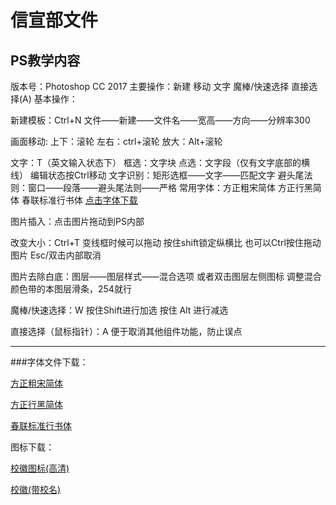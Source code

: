 # 信宣部文件

## PS教学内容
版本号：Photoshop CC 2017
主要操作：新建 移动 文字 魔棒/快速选择 直接选择(A)
基本操作：

新建模板：Ctrl+N
文件——新建——文件名——宽高——方向——分辨率300

画面移动:
	上下：滚轮
	左右：ctrl+滚轮
	放大：Alt+滚轮

文字：T（英文输入状态下）
	框选：文字块
	点选：文字段（仅有文字底部的横线）
	编辑状态按Ctrl移动
	文字识别：矩形选框——文字——匹配文字
	避头尾法则：窗口——段落——避头尾法则——严格
	常用字体：方正粗宋简体 方正行黑简体 春联标准行书体  [点击字体下载](#字体文件下载)

图片插入：点击图片拖动到PS内部

改变大小：Ctrl+T
	变线框时候可以拖动
	按住shift锁定纵横比
	也可以Ctrl按住拖动图片
	Esc/双击内部取消

图片去除白底：图层——图层样式——混合选项
		或者双击图层左侧图标
		调整混合颜色带的本图层滑条，254就行

魔棒/快速选择：W
	按住Shift进行加选
	按住 Alt 进行减选

直接选择（鼠标指针）：A
	便于取消其他组件功能，防止误点

---


###字体文件下载：

[方正粗宋简体](./方正粗宋简体.TTF)

[方正行黑简体](./方正行黑简体.TTF)

[春联标准行书体](./春联标准行书体.ttf)

图标下载：

[校徽图标(高清)](./校徽图标.jpg)

[校徽(带校名)](./校徽带校名.png)